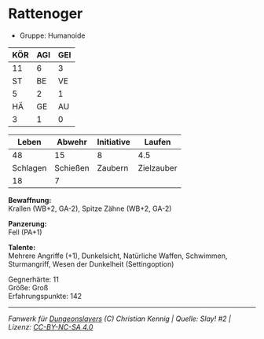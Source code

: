 # Rattenoger  
- Gruppe: Humanoide  

| KÖR | AGI | GEI |  
| --- | --- | --- |  
| 11  | 6   | 3   |
| ST  | BE  | VE  |  
| 5   | 2   | 1   |
| HÄ  | GE  | AU  |  
| 3   | 1   | 0   |


| Leben    | Abwehr   | Initiative | Laufen     |
| -------- | -------- | ---------- | ---------- |
| 48       | 15       | 8          | 4.5        |
| Schlagen | Schießen | Zaubern    | Zielzauber |
| 18       | 7        |            |            |

**Bewaffnung:**  
Krallen (WB+2, GA-2), Spitze Zähne (WB+2, GA-2)

**Panzerung:**  
Fell (PA+1)

**Talente:**  
Mehrere Angriffe (+1), Dunkelsicht, Natürliche Waffen, Schwimmen, Sturmangriff, Wesen der Dunkelheit (Settingoption)

Gegnerhärte: 11  
Größe: Groß  
Erfahrungspunkte: 142  



___
*Fanwerk für [Dungeonslayers](https://www.dungeonslayers.net/) (C) Christian Kennig | Quelle: Slay! #2 | Lizenz: [CC-BY-NC-SA 4.0](https://creativecommons.org/licenses/by-nc-sa/4.0/deed.de)*